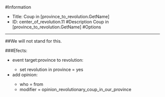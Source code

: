 #Information
 - Title: Coup in [province_to_revolution.GetName]
 - ID: center_of_revolution.11
#Description
Coup in [province_to_revolution.GetName]
#Options

___
##We will not stand for this.

###Efects:<ul><li>event target:province to revolution:</li><ul><li>set revolution in province = yes</li></ul><li>add opinion:</li><ul><li>who = from</li><li>modifier = opinion_revolutionary_coup_in_our_province</li></ul></ul>

